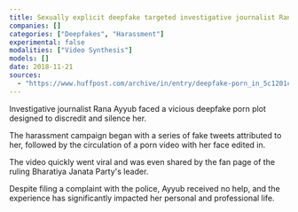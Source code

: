 ```yaml
---
title: Sexually explicit deepfake targeted investigative journalist Rana Ayyub
companies: []
categories: ["Deepfakes", "Harassment"]
experimental: false
modalities: ["Video Synthesis"]
models: []
date: 2018-11-21
sources:
  - "https://www.huffpost.com/archive/in/entry/deepfake-porn_in_5c1201cfe4b0508b213746bd"
---
```


Investigative journalist Rana Ayyub faced a vicious deepfake porn plot designed to discredit and silence her.

The harassment campaign began with a series of fake tweets attributed to her, followed by the circulation of a porn video with her face edited in.

The video quickly went viral and was even shared by the fan page of the ruling Bharatiya Janata Party's leader.

Despite filing a complaint with the police, Ayyub received no help, and the experience has significantly impacted her personal and professional life.
